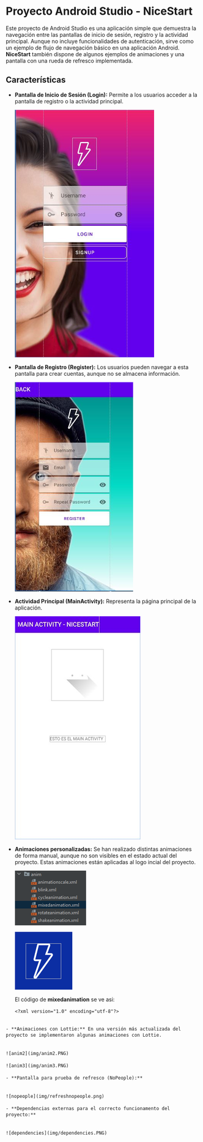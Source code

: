 # Proyecto Android Studio - NiceStart 

Este proyecto de Android Studio es una aplicación simple que demuestra la navegación entre las pantallas de inicio de sesión, registro y la actividad principal. Aunque no incluye funcionalidades de autenticación, sirve como un ejemplo de flujo de navegación básico en una aplicación Android. **NiceStart** también dispone de algunos ejemplos de animaciones y una pantalla con una rueda de refresco implementada.

## Características

- **Pantalla de Inicio de Sesión (Login):** Permite a los usuarios acceder a la pantalla de registro o la actividad principal.


  ![login activity](img/login.JPG)

- **Pantalla de Registro (Register):** Los usuarios pueden navegar a esta pantalla para crear cuentas, aunque no se almacena información.

  
  ![login activity](img/register.JPG)

- **Actividad Principal (MainActivity):** Representa la página principal de la aplicación.

  
  ![main activity](img/main.JPG)

- **Animaciones personalizadas:** Se han realizado distintas animaciones de forma manual, aunque no son visibles en el estado actual del proyecto. Estas animaciones están aplicadas al logo incial del proyecto.

  
  ![anim](img/anim.PNG)
  
  ![anim1](img/anim1.PNG)


  El código de **mixedanimation** se ve asi:
  ```
  <?xml version="1.0" encoding="utf-8"?>
<set xmlns:android="http://schemas.android.com/apk/res/android"
    android:duration="500"
    android:fillAfter="true">
    <scale xmlns:android="http://schemas.android.com/apk/res/android"
        android:fromXScale="0"
        android:toXScale="1.5"
        android:fromYScale="0"
        android:toYScale="1.5"
        android:pivotX="50%"
        android:pivotY="50%">
    </scale>
    <rotate xmlns:android="http://schemas.android.com/apk/res/android"
        android:fromDegrees="1800"
        android:pivotX="50%"
        android:pivotY="50%"
        android:toDegrees="0">
    </rotate>
    <translate xmlns:android="http://schemas.android.com/apk/res/android"
        android:fromXDelta="2%"
        android:fromYDelta="-2%"
        android:interpolator="@anim/cycleanimation"
        android:toXDelta="5%"
        android:toYDelta="2%"
        android:startOffset="1000">
    </translate>
    <alpha
        android:fillAfter="true"
        android:fromAlpha="0.0"
        android:repeatCount="infinite"
        android:repeatMode="reverse"
        android:toAlpha="1.0" />
</set>
  ```
  
- **Animaciones con Lottie:** En una versión más actualizada del proyecto se implementaron algunas animaciones con Lottie.

  
  ![anim2](img/anim2.PNG)
  
  ![anim3](img/anim3.PNG)

- **Pantalla para prueba de refresco (NoPeople):**

  
  ![nopeople](img/refreshnopeople.png)

- **Dependencias externas para el correcto funcionamento del proyecto:**

  
  ![dependencies](img/dependencies.PNG)
